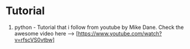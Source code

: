 # Tutorial

1. python - Tutorial that i follow from youtube by Mike Dane. 
Check the awesome video here --> [https://www.youtube.com/watch?v=rfscVS0vtbw]
